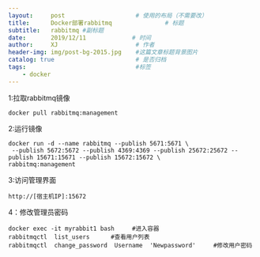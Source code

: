 ```yaml
---
layout:     post                    # 使用的布局（不需要改）
title:      Docker部署rabbitmq               # 标题 
subtitle:   rabbitmq #副标题
date:       2019/12/11             # 时间
author:     XJ                      # 作者
header-img: img/post-bg-2015.jpg    #这篇文章标题背景图片
catalog: true                       # 是否归档
tags:                               #标签
    - docker
---
```



1:拉取rabbitmq镜像
    
    docker pull rabbitmq:management
    
2:运行镜像
    
    docker run -d --name rabbitmq --publish 5671:5671 \
     --publish 5672:5672 --publish 4369:4369 --publish 25672:25672 --publish 15671:15671 --publish 15672:15672 \
    rabbitmq:management

3:访问管理界面
    
    http://[宿主机IP]:15672
   
4：修改管理员密码
    
    docker exec -it myrabbit1 bash     #进入容器
    rabbitmqctl  list_users      #查看用户列表
    rabbitmqctl  change_password  Username  'Newpassword'     #修改用户密码
    

